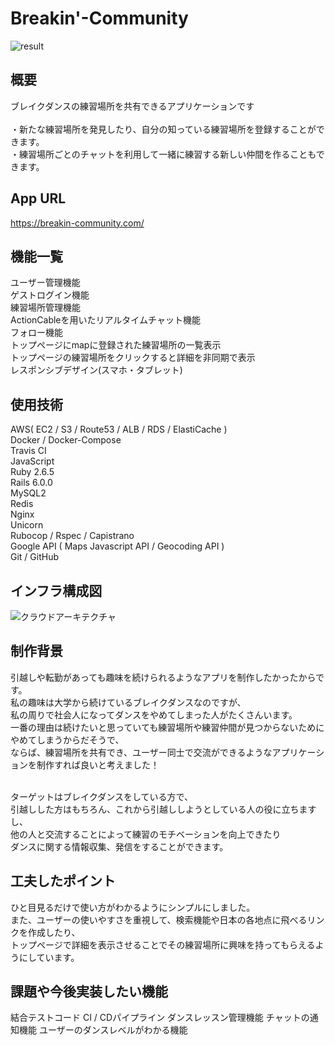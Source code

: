 # Breakin'-Community

![result](https://user-images.githubusercontent.com/64772703/93018784-41f7fb80-f60d-11ea-81d4-8d09e6315348.gif)
## 概要
ブレイクダンスの練習場所を共有できるアプリケーションです<br><br>
・新たな練習場所を発見したり、自分の知っている練習場所を登録することができます。<br>
・練習場所ごとのチャットを利用して一緒に練習する新しい仲間を作ることもできます。

## App URL
https://breakin-community.com/

## 機能一覧
  ユーザー管理機能<br>
  ゲストログイン機能<br>
  練習場所管理機能<br>
  ActionCableを用いたリアルタイムチャット機能<br>
  フォロー機能<br>
  トップページにmapに登録された練習場所の一覧表示<br>
  トップページの練習場所をクリックすると詳細を非同期で表示<br>
  レスポンシブデザイン(スマホ・タブレット)

## 使用技術
  AWS( EC2 / S3 / Route53 / ALB / RDS / ElastiCache )<br>
  Docker / Docker-Compose<br>
  Travis CI<br>
  JavaScript<br>
  Ruby 2.6.5<br>
  Rails 6.0.0<br>
  MySQL2<br>
  Redis<br>
  Nginx<br>
  Unicorn<br>
  Rubocop / Rspec / Capistrano<br>
  Google API ( Maps Javascript API / Geocoding API )<br>
  Git / GitHub

## インフラ構成図
![クラウドアーキテクチャ](https://user-images.githubusercontent.com/64772703/95853983-383ef080-0d91-11eb-8b42-c46681863ad1.jpg)

## 制作背景
引越しや転勤があっても趣味を続けられるようなアプリを制作したかったからです。<br>
私の趣味は大学から続けているブレイクダンスなのですが、<br>
私の周りで社会人になってダンスをやめてしまった人がたくさんいます。<br>
一番の理由は続けたいと思っていても練習場所や練習仲間が見つからないためにやめてしまうからだそうで、<br>
ならば、練習場所を共有でき、ユーザー同士で交流ができるようなアプリケーションを制作すれば良いと考えました！<br><br>

ターゲットはブレイクダンスをしている方で、<br>
引越しした方はもちろん、これから引越ししようとしている人の役に立ちますし、<br>
他の人と交流することによって練習のモチベーションを向上できたり<br>
ダンスに関する情報収集、発信をすることができます。<br>

## 工夫したポイント
ひと目見るだけで使い方がわかるようにシンプルにしました。<br>
また、ユーザーの使いやすさを重視して、検索機能や日本の各地点に飛べるリンクを作成したり、<br>
トップページで詳細を表示させることでその練習場所に興味を持ってもらえるようにしています。


## 課題や今後実装したい機能
結合テストコード
CI / CDパイプライン
ダンスレッスン管理機能
チャットの通知機能
ユーザーのダンスレベルがわかる機能
